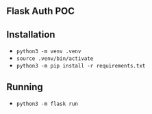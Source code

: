 Flask Auth POC
--------------


## Installation
- `python3 -m venv .venv`
- `source .venv/bin/activate`
- `python3 -m pip install -r requirements.txt`


## Running
- `python3 -m flask run`